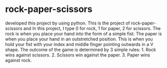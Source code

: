 # rock-paper-scissors
 developed this project by using python. This is the project of rock-paper-scissors and In this project, I type 0 for rock, 1 for paper, 2 for scissors. The rock is when you place your hand into the form of a simple fist. The paper is when you place your hand in an outstretched position. This is when you hold your fist with your index and middle finger pointing outwards in a V shape. The outcome of the game is determined by 3 simple rules: 1. Rock wins against scissors. 2. Scissors win against the paper. 3. Paper wins against rock.
